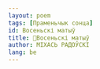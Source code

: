 ```yaml
---
layout: poem
tags: [Праменьчык сонца]
id: Восеньскі матыў
title: 🚧Восеньскі матыў
author: МІХАСЬ РАДОЎСКІ
lang: be
---
```



